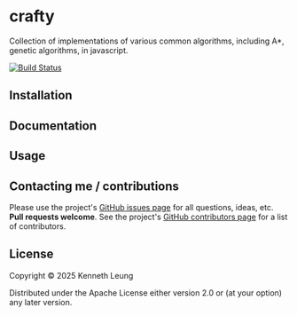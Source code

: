 # crafty

Collection of implementations of various common algorithms, including A*, genetic algorithms, in javascript.

[![Build Status](https://travis-ci.org/llnek/crafty.svg?branch=master)](https://travis-ci.org/llnek/crafty)


## Installation


## Documentation


## Usage



## Contacting me / contributions

Please use the project's [GitHub issues page] for all questions, ideas, etc. **Pull requests welcome**. See the project's [GitHub contributors page] for a list of contributors.

## License

Copyright © 2025 Kenneth Leung

Distributed under the Apache License either version 2.0 or (at
your option) any later version.

<!--- links (repos) -->
[CHANGELOG]: https://github.com/llnek/crafty/releases
[GitHub issues page]: https://github.com/llnek/crafty/issues
[GitHub contributors page]: https://github.com/llnek/crafty/graphs/contributors



